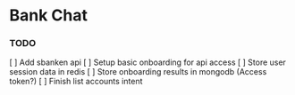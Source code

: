 # Bank Chat

### TODO
[ ] Add sbanken api
[ ] Setup basic onboarding for api access
[ ] Store user session data in redis
[ ] Store onboarding results in mongodb (Access token?)
[ ] Finish list accounts intent

